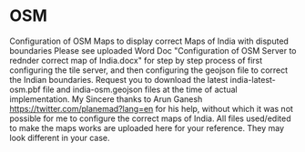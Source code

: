 # OSM
Configuration of OSM Maps to display correct Maps of India with disputed boundaries
Please see uploaded Word Doc "Configuration of OSM Server to rednder correct map of India.docx" for step by step process of first configuring the tile server, and then configuring the geojson file to correct the Indian boundaries.
Request you to download the latest india-latest-osm.pbf file and india-osm.geojson files at the time of actual implementation.
My Sincere thanks to Arun Ganesh <https://twitter.com/planemad?lang=en> for his help, without which it was not possible for me to configure the correct maps of India.
All files used/edited to make the maps works are uploaded here for your reference. They may look different in your case.
